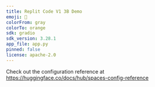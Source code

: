 ```yaml
---
title: Replit Code V1 3B Demo
emoji: 👀
colorFrom: gray
colorTo: orange
sdk: gradio
sdk_version: 3.28.1
app_file: app.py
pinned: false
license: apache-2.0
---
```


Check out the configuration reference at https://huggingface.co/docs/hub/spaces-config-reference
